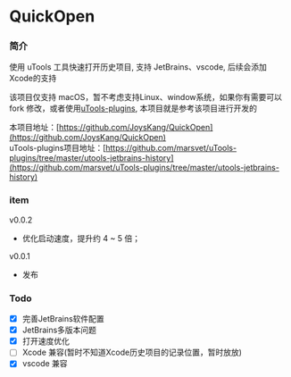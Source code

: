 # QuickOpen

### 简介

使用 uTools 工具快速打开历史项目, 支持 JetBrains、vscode, 后续会添加 Xcode的支持

该项目仅支持 macOS，暂不考虑支持Linux、window系统，如果你有需要可以 fork
修改，或者使用[uTools-plugins](https://github.com/marsvet/uTools-plugins/tree/master/utools-jetbrains-history), 本项目就是参考该项目进行开发的

本项目地址：[https://github.com/JoysKang/QuickOpen](https://github.com/JoysKang/QuickOpen)  
uTools-plugins项目地址：[https://github.com/marsvet/uTools-plugins/tree/master/utools-jetbrains-history](https://github.com/marsvet/uTools-plugins/tree/master/utools-jetbrains-history)

### item

v0.0.2
- 优化启动速度，提升约 4 ~ 5 倍；

v0.0.1
- 发布

### Todo

- [x] 完善JetBrains软件配置
- [x] JetBrains多版本问题
- [x] 打开速度优化
- [ ] Xcode 兼容(暂时不知道Xcode历史项目的记录位置，暂时放放)
- [x] vscode 兼容
